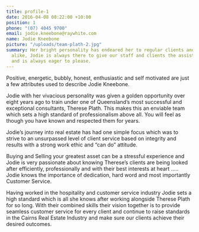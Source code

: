 ```yaml
---
title: profile-1
date: 2016-04-08 08:22:00 +10:00
position: 1
phone: "(07) 4045 9700"
email: jodie.kneebone@raywhite.com
name: Jodie Kneebone
picture: "/uploads/team-plath-2.jpg"
summary: Her bright personality has endeared her to regular clients and strangers
  alike, Jodie is always there to give our staff and clients the assistance they need
  and is always eager to please.
---
```


Positive, energetic, bubbly, honest, enthusiastic and self motivated are just a few attributes used to describe Jodie Kneebone. 

Jodie with her vivacious personality was given a golden opportunity over eight years ago to train under one of Queensland’s most successful and exceptional consultants, Therese Plath. This makes this an enviable team which sets a high standard of professionalism above all. You will feel as though you have known and respected them for years. 

Jodie’s journey into real estate has had one simple focus which was to strive to an unsurpassed level of client service based on integrity and results with a strong work ethic and “can do” attitude. 

Buying and Selling your greatest asset can be a stressful experience and Jodie is very passionate about knowing Therese’s clients are being looked after efficiently, professionally and with their best interests at heart ….. Jodie knows the importance of dedication, hard word and most importantly Customer Service. 

Having worked in the hospitality and customer service industry Jodie sets a high standard which is all she knows after working alongside Therese Plath for so long. With their combined skills their vision together is to provide seamless customer service for every client and continue to raise standards in the Cairns Real Estate Industry and make sure our clients achieve their desired outcomes.
